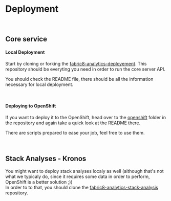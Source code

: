 # Deployment

<br>

## Core service

#### Local Deployment

Start by cloning or forking the [fabric8-analytics-deployement](https://github.com/fabric8-analytics/fabric8-analytics-deployment). This repository should be everyting you need in order to run the core server API.

 You should check the README file, there should be all the information necessary for local deployment.

<br>

#### Deploying to OpenShift

 If you want to deploy it to the OpenShift, head over to the [openshift](https://github.com/fabric8-analytics/fabric8-analytics-deployment/tree/master/openshift) folder in the repository and again take a quick look at the README there.

 There are scripts prepared to ease your job, feel free to use them.


<br>

 ## Stack Analyses - Kronos

 You might want to deploy stack analyses localy as well (although that's not what we typicaly do, since it requires some data in order to perform, OpenShift is a better solution ;))\
 In order to to that, you should clone the [fabric8-analytics-stack-analysis](https://github.com/fabric8-analytics/fabric8-analytics-stack-analysis) repository.